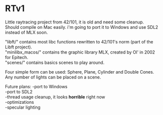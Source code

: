 # RTv1
Little raytracing project from 42/101, it is old and need some cleanup. Should compile on Mac easily. i'm going to port it to Windows and use SDL2 instead of MLX soon.

"libft/" contains most libc functions rewritten to 42/101's norm (part of the Libft project).<br/>
"minilibx_macos/" contains the graphic library MLX, created by Ol' in 2002 for Epitech.<br/>
"scenes/" contains basics scenes to play around.<br/>

Four simple form can be used: Sphere, Plane, Cylinder and Double Cones.<br/>
Any number of lights can be placed on a scene.

Future plans:
-port to Windows<br/>
-port to SDL2<br/>
-thread usage cleanup, it looks **horrible** right now<br/>
-optimizations<br/>
-specular lighting<br/>
